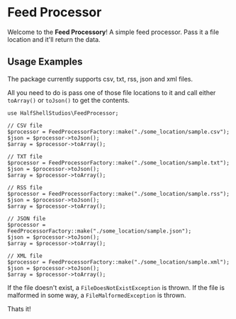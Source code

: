 # Feed Processor

Welcome to the **Feed Processory**! A simple feed processor. Pass it a file location and it'll return the data.

## Usage Examples
The package currently supports csv, txt, rss, json and xml files. 

All you need to do is pass one of those file locations to it and call either `toArray()` or `toJson()` to get the contents.

```
use HalfShellStudios\FeedProcessor;

// CSV file
$processor = FeedProcessorFactory::make("./some_location/sample.csv");
$json = $processor->toJson();
$array = $processor->toArray();

// TXT file
$processor = FeedProcessorFactory::make("./some_location/sample.txt");
$json = $processor->toJson();
$array = $processor->toArray();

// RSS file
$processor = FeedProcessorFactory::make("./some_location/sample.rss");
$json = $processor->toJson();
$array = $processor->toArray();

// JSON file
$processor = FeedProcessorFactory::make("./some_location/sample.json");
$json = $processor->toJson();
$array = $processor->toArray();

// XML file
$processor = FeedProcessorFactory::make("./some_location/sample.xml");
$json = $processor->toJson();
$array = $processor->toArray();

```

If the file doesn't exist, a `FileDoesNotExistException` is thrown.
If the file is malformed in some way, a `FileMalformedException` is thrown.

Thats it!
